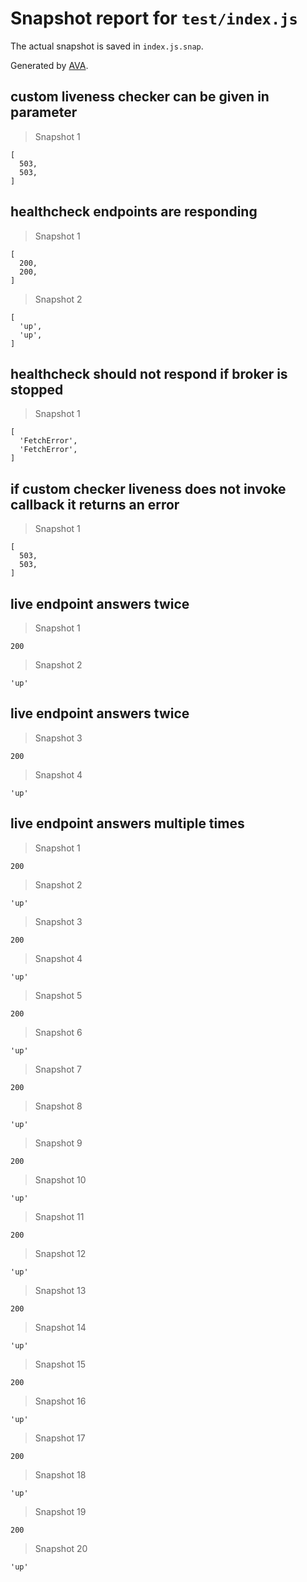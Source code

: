 # Snapshot report for `test/index.js`

The actual snapshot is saved in `index.js.snap`.

Generated by [AVA](https://avajs.dev).

## custom liveness checker can be given in parameter

> Snapshot 1

    [
      503,
      503,
    ]

## healthcheck endpoints are responding

> Snapshot 1

    [
      200,
      200,
    ]

> Snapshot 2

    [
      'up',
      'up',
    ]

## healthcheck should not respond if broker is stopped

> Snapshot 1

    [
      'FetchError',
      'FetchError',
    ]

## if custom checker liveness does not invoke callback it returns an error

> Snapshot 1

    [
      503,
      503,
    ]

## live endpoint answers twice

> Snapshot 1

    200

> Snapshot 2

    'up'

## live endpoint answers twice

> Snapshot 3

    200

> Snapshot 4

    'up'

## live endpoint answers multiple times

> Snapshot 1

    200

> Snapshot 2

    'up'

> Snapshot 3

    200

> Snapshot 4

    'up'

> Snapshot 5

    200

> Snapshot 6

    'up'

> Snapshot 7

    200

> Snapshot 8

    'up'

> Snapshot 9

    200

> Snapshot 10

    'up'

> Snapshot 11

    200

> Snapshot 12

    'up'

> Snapshot 13

    200

> Snapshot 14

    'up'

> Snapshot 15

    200

> Snapshot 16

    'up'

> Snapshot 17

    200

> Snapshot 18

    'up'

> Snapshot 19

    200

> Snapshot 20

    'up'
